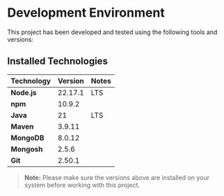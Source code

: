 # Development Environment

This project has been developed and tested using the following tools and versions:

## Installed Technologies

| Technology  | Version   | Notes |
|-------------|-----------|-------|
| **Node.js** | 22.17.1   | LTS   |
| **npm**     | 10.9.2    |       |
| **Java**    | 21        | LTS   |
| **Maven**   | 3.9.11    |       |
| **MongoDB** | 8.0.12    |       |
| **Mongosh** | 2.5.6     |       |
| **Git**     | 2.50.1    |       |

> **Note:** Please make sure the versions above are installed on your system before working with this project.